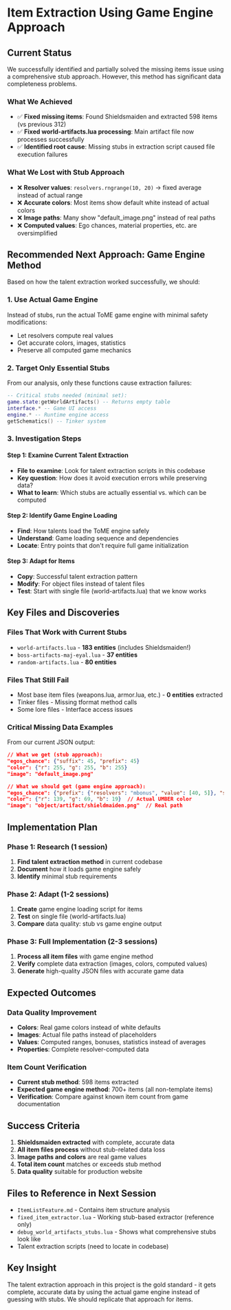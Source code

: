 # Item Extraction Using Game Engine Approach

## Current Status

We successfully identified and partially solved the missing items issue using a comprehensive stub approach. However, this method has significant data completeness problems.

### What We Achieved
- ✅ **Fixed missing items**: Found Shieldsmaiden and extracted 598 items (vs previous 312)
- ✅ **Fixed world-artifacts.lua processing**: Main artifact file now processes successfully
- ✅ **Identified root cause**: Missing stubs in extraction script caused file execution failures

### What We Lost with Stub Approach
- ❌ **Resolver values**: `resolvers.rngrange(10, 20)` → fixed average instead of actual range
- ❌ **Accurate colors**: Most items show default white instead of actual colors
- ❌ **Image paths**: Many show "default_image.png" instead of real paths
- ❌ **Computed values**: Ego chances, material properties, etc. are oversimplified

## Recommended Next Approach: Game Engine Method

Based on how the talent extraction worked successfully, we should:

### 1. Use Actual Game Engine
Instead of stubs, run the actual ToME game engine with minimal safety modifications:
- Let resolvers compute real values
- Get accurate colors, images, statistics
- Preserve all computed game mechanics

### 2. Target Only Essential Stubs
From our analysis, only these functions cause extraction failures:
```lua
-- Critical stubs needed (minimal set):
game.state:getWorldArtifacts() -- Returns empty table
interface.* -- Game UI access
engine.* -- Runtime engine access
getSchematics() -- Tinker system
```

### 3. Investigation Steps

#### Step 1: Examine Current Talent Extraction
- **File to examine**: Look for talent extraction scripts in this codebase
- **Key question**: How does it avoid execution errors while preserving data?
- **What to learn**: Which stubs are actually essential vs. which can be computed

#### Step 2: Identify Game Engine Loading
- **Find**: How talents load the ToME engine safely
- **Understand**: Game loading sequence and dependencies
- **Locate**: Entry points that don't require full game initialization

#### Step 3: Adapt for Items
- **Copy**: Successful talent extraction pattern
- **Modify**: For object files instead of talent files
- **Test**: Start with single file (world-artifacts.lua) that we know works

## Key Files and Discoveries

### Files That Work with Current Stubs
- `world-artifacts.lua` - **183 entities** (includes Shieldsmaiden!)
- `boss-artifacts-maj-eyal.lua` - **37 entities**
- `random-artifacts.lua` - **80 entities**

### Files That Still Fail
- Most base item files (weapons.lua, armor.lua, etc.) - **0 entities** extracted
- Tinker files - Missing tformat method calls
- Some lore files - Interface access issues

### Critical Missing Data Examples
From our current JSON output:
```json
// What we get (stub approach):
"egos_chance": {"suffix": 45, "prefix": 45}
"color": {"r": 255, "g": 255, "b": 255}
"image": "default_image.png"

// What we should get (game engine approach):  
"egos_chance": {"prefix": {"resolvers": "mbonus", "value": [40, 5]}, "suffix": {"resolvers": "mbonus", "value": [40, 5]}}
"color": {"r": 139, "g": 69, "b": 19}  // Actual UMBER color
"image": "object/artifact/shieldmaiden.png"  // Real path
```

## Implementation Plan

### Phase 1: Research (1 session)
1. **Find talent extraction method** in current codebase
2. **Document** how it loads game engine safely
3. **Identify** minimal stub requirements

### Phase 2: Adapt (1-2 sessions)  
1. **Create** game engine loading script for items
2. **Test** on single file (world-artifacts.lua)
3. **Compare** data quality: stub vs game engine output

### Phase 3: Full Implementation (2-3 sessions)
1. **Process all item files** with game engine method
2. **Verify** complete data extraction (images, colors, computed values)
3. **Generate** high-quality JSON files with accurate game data

## Expected Outcomes

### Data Quality Improvement
- **Colors**: Real game colors instead of white defaults
- **Images**: Actual file paths instead of placeholders  
- **Values**: Computed ranges, bonuses, statistics instead of averages
- **Properties**: Complete resolver-computed data

### Item Count Verification
- **Current stub method**: 598 items extracted
- **Expected game engine method**: 700+ items (all non-template items)
- **Verification**: Compare against known item count from game documentation

## Success Criteria
1. **Shieldsmaiden extracted** with complete, accurate data
2. **All item files process** without stub-related data loss
3. **Image paths and colors** are real game values
4. **Total item count** matches or exceeds stub method
5. **Data quality** suitable for production website

## Files to Reference in Next Session
- `ItemListFeature.md` - Contains item structure analysis
- `fixed_item_extractor.lua` - Working stub-based extractor (reference only)
- `debug_world_artifacts_stubs.lua` - Shows what comprehensive stubs look like
- Talent extraction scripts (need to locate in codebase)

## Key Insight
The talent extraction approach in this project is the gold standard - it gets complete, accurate data by using the actual game engine instead of guessing with stubs. We should replicate that approach for items.